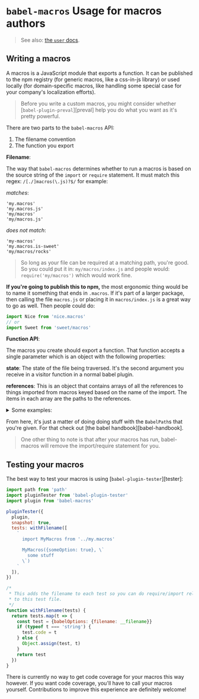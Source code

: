 # `babel-macros` Usage for macros authors

> See also: [the `user` docs](https://github.com/kentcdodds/babel-macros/blob/master/other/docs/user.md).

## Writing a macros

A macros is a JavaScript module that exports a function. It can be published to
the npm registry (for generic macros, like a css-in-js library) or used locally
(for domain-specific macros, like handling some special case for your company's
localization efforts).

> Before you write a custom macros, you might consider whether
> [`babel-plugin-preval`][preval] help you do what you want as it's pretty
> powerful.

There are two parts to the `babel-macros` API:

1. The filename convention
2. The function you export

**Filename**:

The way that `babel-macros` determines whether to run a macros is based on the
source string of the `import` or `require` statement. It must match this regex:
`/[./]macros(\.js)?$/` for example:

_matches_:

```
'my.macros'
'my.macros.js'
'my/macros'
'my/macros.js'
```

_does not match_:

```
'my-macros'
'my.macros.is-sweet'
'my/macros/rocks'
```

> So long as your file can be required at a matching path, you're good. So you
> could put it in: `my/macros/index.js` and people would: `require('my/macros')`
> which would work fine.

**If you're going to publish this to npm,** the most ergonomic thing would be to
name it something that ends in `.macros`. If it's part of a larger package,
then calling the file `macros.js` or placing it in `macros/index.js` is a great
way to go as well. Then people could do:

```js
import Nice from 'nice.macros'
// or
import Sweet from 'sweet/macros'
```

**Function API**:

The macros you create should export a function. That function accepts a single
parameter which is an object with the following properties:

**state**: The state of the file being traversed. It's the second argument
you receive in a visitor function in a normal babel plugin.

**references**: This is an object that contains arrays of all the references to
things imported from macros keyed based on the name of the import. The items
in each array are the paths to the references.

<details>

<summary>Some examples:</summary>

```javascript
import MyMacros from './my.macros'

MyMacros({someOption: true}, `
  some stuff
`)

// references: { default: [BabelPath] }
```

```javascript
import {foo as FooMacros} from './my.macros'

FooMacros({someOption: true}, `
  some stuff
`)

// references: { foo: [BabelPath] }
```

```javascript
import {foo as FooMacros} from './my.macros'

// no usage...

// references: {}
```

</details>

From here, it's just a matter of doing doing stuff with the `BabelPath`s that
you're given. For that check out [the babel handbook][babel-handbook].

> One other thing to note is that after your macros has run, babel-macros will
> remove the import/require statement for you.


## Testing your macros

The best way to test your macros is using [`babel-plugin-tester`][tester]:

```javascript
import path from 'path'
import pluginTester from 'babel-plugin-tester'
import plugin from 'babel-macros'

pluginTester({
  plugin,
  snapshot: true,
  tests: withFilename([
    `
      import MyMacros from '../my.macros'

      MyMacros({someOption: true}, \`
        some stuff
      \`)
    `
  ]),
})

/*
 * This adds the filename to each test so you can do require/import relative
 * to this test file.
 */
function withFilename(tests) {
  return tests.map(t => {
    const test = {babelOptions: {filename: __filename}}
    if (typeof t === 'string') {
      test.code = t
    } else {
      Object.assign(test, t)
    }
    return test
  })
}
```

There is currently no way to get code coverage for your macros this way however.
If you want code coverage, you'll have to call your macros yourself.
Contributions to improve this experience are definitely welcome!
